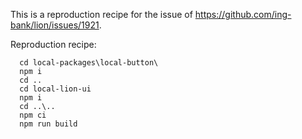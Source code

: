 This is a reproduction recipe for the issue of https://github.com/ing-bank/lion/issues/1921.

Reproduction recipe:

```
  cd local-packages\local-button\
  npm i
  cd ..
  cd local-lion-ui
  npm i
  cd ..\..
  npm ci
  npm run build
```

